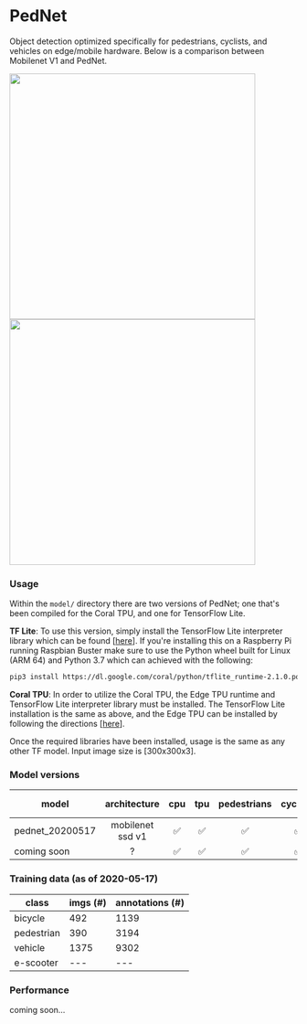 # PedNet
Object detection optimized specifically for pedestrians, cyclists, and vehicles on edge/mobile hardware. Below is a comparison between Mobilenet V1 and PedNet.

<p float="left">
  <img src="docs/vid01_pednet.webp" width="430">
  <img src="docs/vid01_mobilenet.webp" width="430"> 
</p>

### Usage
Within the `model/` directory there are two versions of PedNet; one that's been compiled for the Coral TPU, and one for TensorFlow Lite.

<b>TF Lite</b>: To use this version, simply install the TensorFlow Lite interpreter library which can be found [<a target="_blank" href="https://www.tensorflow.org/lite/guide/python">here</a>]. If you're installing this on a Raspberry Pi running Raspbian Buster make sure to use the Python wheel built for Linux (ARM 64) and Python 3.7 which can achieved with the following: 
```sh
pip3 install https://dl.google.com/coral/python/tflite_runtime-2.1.0.post1-cp37-cp37m-linux_armv7l.whl
```

<b>Coral TPU</b>: In order to utilize the Coral TPU, the Edge TPU runtime and TensorFlow Lite interpreter library must be installed. The TensorFlow Lite installation is the same as above, and the Edge TPU can be installed by following the directions [<a target="_blank" href="https://coral.ai/docs/accelerator/get-started/#requirements">here</a>].

Once the required libraries have been installed, usage is the same as any other TF model. Input image size is [300x300x3].



### Model versions
| model | architecture | cpu | tpu | pedestrians | cyclists | vehicles | e-scooters |
|---|:---:|:---:|:---:|:---:|:---:|:---:|:---:|
| pednet_20200517 | mobilenet ssd v1 | ✅ | ✅ | ✅ | ✅ | ✅ | ❌ | 
| coming soon | ? | ✅ | ✅ | ✅ | ✅ | ✅ | ✅ | 

### Training data (as of 2020-05-17)
| class | imgs (#) | annotations (#) |
| --- | --- | --- |
| bicycle | 492 | 1139 |
| pedestrian | 390 | 3194 |
| vehicle | 1375 | 9302 |
| e-scooter | --- | --- |

### Performance
coming soon...
